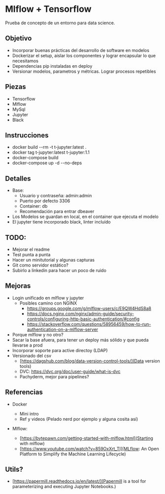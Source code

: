 # Mlflow + Tensorflow

Prueba de concepto de un entorno para data science.

## Objetivo

* Incorporar buenas prácticas del desarrollo de software en modelos
* Dockerizar el setup, aislar los componentes y lograr encapsular lo que necesitamos
* Dependencias pip instaladas en deploy
* Versionar modelos, parametros y métricas. Lograr procesos repetibles

## Piezas

* Tensorflow
* Mlflow
* MySql
* Jupyter
* Black

## Instrucciones
* docker build --rm -t 	t-jupyter:latest .
* docker tag t-jupyter:latest t-jupyter:1.1
* docker-compose build
* docker-compose up -d --no-deps


## Detalles
* Base:
	* Usuario y contraseña: admin:admin
	* Puerto por defecto 3306
	* Container: db
	* Recomendación para entrar dbeaver	
* Los Modelos se guardan en local, en el container que ejecuta el modelo
* El jupyter tiene incorporado black, linter incluído

## TODO:
- Mejorar el readme
- Test punta a punta
- Hacer un minitutorial y algunas capturas
- Git como servidor estático?
- Subirlo a linkedin para hacer un poco de ruido

## Mejoras

* Login unificado en mlflow y jupyter
	* Posibles camino con NGINX
		* https://groups.google.com/g/mlflow-users/c/E9QW4HdS8a8
		* https://docs.nginx.com/nginx/admin-guide/security-controls/configuring-http-basic-authentication/#config
		* https://stackoverflow.com/questions/58956459/how-to-run-authentication-on-a-mlflow-server
* Porque mlflow y no otro?
* Sacar la base afuera, para tener un deploy más sólido y que pueda llevarse a prod
* Incorporar soporte para active directoy (LDAP)
* Versionado del csv
	* [https://dagshub.com/blog/data-version-control-tools/](Data version tools)
	* DVC: https://dvc.org/doc/user-guide/what-is-dvc
	* Pachyderm, mejor para pipelines? 


## Referencias

* Docker
	* Mini intro
	* Ref y videos (Pelado nerd por ejemplo y alguna cosita así)

* Mlflow: 
	* [https://bytepawn.com/getting-started-with-mlflow.html](Starting with mlflow)
	* [https://www.youtube.com/watch?v=859OxXrt_TI](MLflow: An Open Platform to Simplify the Machine Learning Lifecycle)


## Utils?

* [https://papermill.readthedocs.io/en/latest/](Papermill is a tool for parameterizing and executing Jupyter Notebooks.)
	
	
	
	
	
	
	
	
	
	
	
	
	




